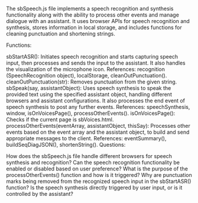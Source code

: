The sbSpeech.js file implements a speech recognition and synthesis functionality along with the ability to process other events and manage dialogue with an assistant. It uses browser APIs for speech recognition and synthesis, stores information in local storage, and includes functions for cleaning punctuation and shortening strings.

Functions:

sbStartASR(): Initiates speech recognition and starts capturing speech input, then processes and sends the input to the assistant. It also handles the visualization of the microphone icon.
References: recognition (SpeechRecognition object), localStorage, cleanOutPunctuation().
cleanOutPunctuation(str): Removes punctuation from the given string.
sbSpeak(say, assistantObject): Uses speech synthesis to speak the provided text using the specified assistant object, handling different browsers and assistant configurations. It also processes the end event of speech synthesis to post any further events.
References: speechSynthesis, window, isOnVoicesPage(), processOtherEvents().
isOnVoicesPage(): Checks if the current page is sbVoices.html.
processOtherEvents(eventArray, assistantObject, thisSay): Processes other events based on the event array and the assistant object, to build and send appropriate messages to the client.
References: eventSummary(), buildSeqDiagJSON(), shortenString().
Questions:

How does the sbSpeech.js file handle different browsers for speech synthesis and recognition?
Can the speech recognition functionality be enabled or disabled based on user preference?
What is the purpose of the processOtherEvents() function and how is it triggered?
Why are punctuation marks being removed from the recognized speech input in the sbStartASR() function?
Is the speech synthesis directly triggered by user input, or is it controlled by the assistant?